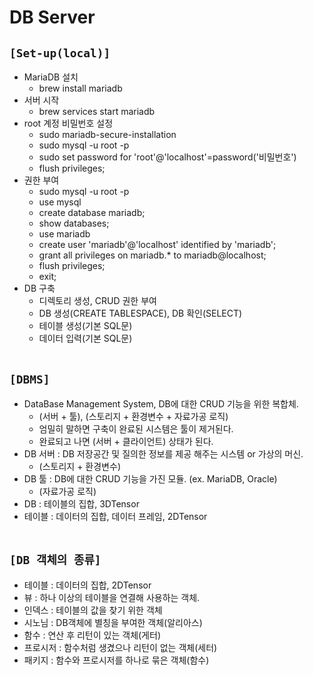 # DB Server

## `[Set-up(local)]`
* MariaDB 설치
    * brew install mariadb
* 서버 시작
    * brew services start mariadb
* root 계정 비밀번호 설정
    * sudo mariadb-secure-installation
    * sudo mysql -u root -p
    * sudo set password for 'root'@'localhost'=password('비밀번호')
    * flush privileges;
* 권한 부여
    * sudo mysql -u root -p
    * use mysql
    * create database mariadb;
    * show databases;
    * use mariadb
    * create user 'mariadb'@'localhost' identified by 'mariadb';
    * grant all privileges on mariadb.* to mariadb@localhost;
    * flush privileges;
    * exit;
* DB 구축
    * 디렉토리 생성, CRUD 권한 부여
    * DB 생성(CREATE TABLESPACE), DB 확인(SELECT)
    * 테이블 생성(기본 SQL문)
    * 데이터 입력(기본 SQL문)<br><br>

## `[DBMS]`
* DataBase Management System, DB에 대한 CRUD 기능을 위한 복합체.
  * (서버 + 툴), (스토리지 + 환경변수 + 자료가공 로직)
  * 엄밀히 말하면 구축이 완료된 시스템은 툴이 제거된다.
  * 완료되고 나면 (서버 + 클라이언트) 상태가 된다.
* DB 서버 : DB 저장공간 및 질의한 정보를 제공 해주는 시스템 or 가상의 머신.
  * (스토리지 + 환경변수)
* DB 툴 : DB에 대한 CRUD 기능을 가진 모듈. (ex. MariaDB, Oracle)
  * (자료가공 로직)
* DB : 테이블의 집합, 3DTensor
* 테이블 : 데이터의 집합, 데이터 프레임, 2DTensor<br><br>

## `[DB 객체의 종류]`
* 테이블 : 데이터의 집합, 2DTensor
* 뷰 : 하나 이상의 테이블을 연결해 사용하는 객체.
* 인덱스 : 테이블의 값을 찾기 위한 객체
* 시노님 : DB객체에 별칭을 부여한 객체(알리아스)
* 함수 : 연산 후 리턴이 있는 객체(게터)
* 프로시저 : 함수처럼 생겼으나 리턴이 없는 객체(세터)
* 패키지 : 함수와 프로시저를 하나로 묶은 객체(함수)<br><br>